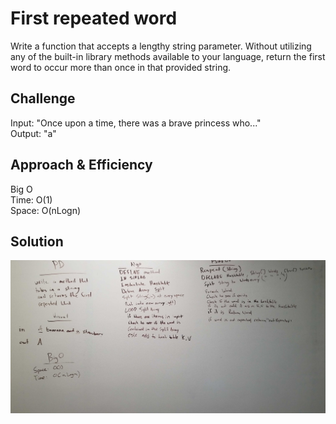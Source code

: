 # First repeated word
Write a function that accepts a lengthy string parameter.
Without utilizing any of the built-in library methods available to your language, return the first word to occur more than once in that provided string.

## Challenge

Input: "Once upon a time, there was a brave princess who..."	</br>
Output: "a" </br>

## Approach & Efficiency
Big O</br>
Time: O(1)</br>
Space: O(nLogn)</br>

## Solution
![](repeated_word/Assets/ww.jpg)
